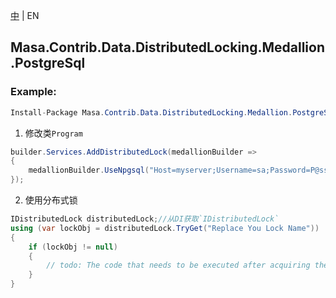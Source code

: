 [中](README.zh-CN.md) | EN

## Masa.Contrib.Data.DistributedLocking.Medallion.PostgreSql

### Example:

```c#
Install-Package Masa.Contrib.Data.DistributedLocking.Medallion.PostgreSql
```

1. 修改类`Program`

``` C#
builder.Services.AddDistributedLock(medallionBuilder =>
{
    medallionBuilder.UseNpgsql("Host=myserver;Username=sa;Password=P@ssw0rd;Database=identity");
});
```

2. 使用分布式锁

``` C#
IDistributedLock distributedLock;//从DI获取`IDistributedLock`
using (var lockObj = distributedLock.TryGet("Replace You Lock Name"))
{
    if (lockObj != null)
    {
        // todo: The code that needs to be executed after acquiring the distributed lock
    }
}
```